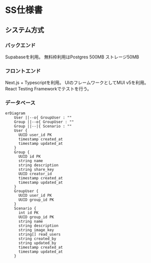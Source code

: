 # SS仕様書

## システム方式

### バックエンド

Supabaseを利用。
無料枠利用はPostgres 500MB
ストレージ50MB

### フロントエンド

Next.js + Typescriptを利用。
UIのフレームワークとしてMUI v5を利用。
React Testing Frameworkでテストを行う。

### データベース

```mermaid
erDiagram
    User ||--o{ GroupUser : ""
    Group ||--o{ GroupUser : ""
    Group ||--|{ Scenario : ""
    User {
      UUID user_id PK
      timestamp created_at
      timestamp updated_at
    }
    Group {
      UUID id PK
      string name
      string description
      string share_key
      UUID creator_id
      timestamp created_at
      timestamp updated_at
    }
    GroupUser {
      UUID user_id PK
      UUID group_id PK
    }
    Scenario {
      int id PK
      UUID group_id PK
      string name
      string description
      string image_key
      string[] read_users
      string created_by
      string updated_by
      timestamp created_at
      timestamp updated_at
    }
```

